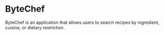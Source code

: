 # ByteChef
ByteChef is an application that allows users to search recipes by ingredient, cuisine, or dietary restriction.
